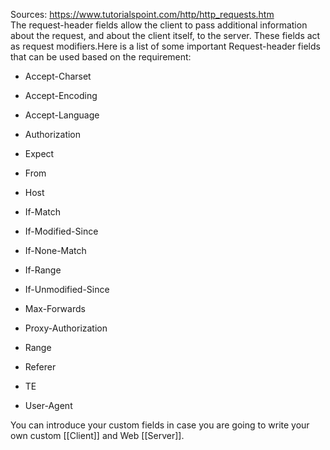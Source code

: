Sources:
https://www.tutorialspoint.com/http/http_requests.htm
\
The request-header fields allow the client to pass additional information about the request, and about the client itself, to the server. These fields act as request modifiers.Here is a list of some important Request-header fields that can be used based on the requirement:

-   Accept-Charset
    
-   Accept-Encoding
    
-   Accept-Language
    
-   Authorization
    
-   Expect
    
-   From
    
-   Host
    
-   If-Match
    
-   If-Modified-Since
    
-   If-None-Match
    
-   If-Range
    
-   If-Unmodified-Since
    
-   Max-Forwards
    
-   Proxy-Authorization
    
-   Range
    
-   Referer
    
-   TE
    
-   User-Agent
    

You can introduce your custom fields in case you are going to write your own custom [[Client]] and Web [[Server]].
